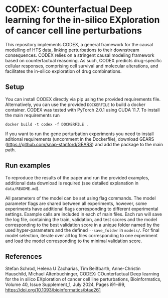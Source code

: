 # CODEX: COunterfactual Deep learning for the in-silico EXploration of cancer cell line perturbations


This repository implements CODEX, a general framework for the causal modelling of HTS data, linking perturbations to their downstream consequences. CODEX relies on a stringent causal modeling framework based on counterfactual reasoning. As such, CODEX predicts drug-specific cellular responses, comprising cell survival and molecular alterations, and facilitates the in-silico exploration of drug combinations.


## Setup

You can install CODEX directly via pip using the provided requirements file. Alternatively, you can use the provided `DOCKERFILE` to build a docker container. CODEX was tested with PyTorch 2.0.1 using CUDA 11.7.
To install the main requirements run
```
docker build -t codex -f DOCKERFILE .
```
If you want to run the gene perturbation experiments you need to install aditional requirements (uncomment in the Dockerfile), download GEARS (https://github.com/snap-stanford/GEARS) and add the package to the main path. 


## Run examples
To reproduce the results of the paper and run the provided examples, additional data download is required (see detailed explanation in `data/README.md`).

All parameters of the model can be set using flag commands. The model parameter flags are shared between all experiments, however, some experiments have additional flags corresponding to different experimental settings.
Example calls are included in each of main files.
Each run will save the log file, containing the train, validation, and test scores and the model corresponding to the best validation score in a unique folder named by the used hyper-parameters and the defined `--save_folder` in `models/`.
For final model selection, iterate over all log files corresponding to one experiment and load the model corresponding to the minimal validation score. 

## References
Stefan Schrod, Helena U Zacharias, Tim Beißbarth, Anne-Christin Hauschild, Michael Altenbuchinger, CODEX: COunterfactual Deep learning for the in silico EXploration of cancer cell line perturbations, Bioinformatics, Volume 40, Issue Supplement_1, July 2024, Pages i91–i99, https://doi.org/10.1093/bioinformatics/btae261


